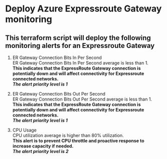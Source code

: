 # Deploy Azure Expressroute Gateway monitoring
## This terraform script will deploy the following monitoring alerts for an Expressroute Gateway

1. ER Gateway Connection Bits In Per Second  
ER Gateway Connection Bits In Per Second average is less than 1.  
**This indicates that the ExpressRoute Gateway connection is potentially down and will affect connectivity for Expressroute connected networks.**  
***The alert priority level is 1***  

2. ER Gateway Connection Bits Out Per Second  
ER Gateway Connection Bits Out Per Second average is less than 1.  
**This indicates that the ExpressRoute Gateway connection is potentially down and will affect connectivity for Expressroute connected networks.**  
***The alert priority level is 1***  

3. CPU Usage  
CPU utilization average is higher than 80% utilization.  
**This alert is to prevent CPU throttle and proactive response to increase capacity if needed.**  
***The alert priority level is 2***  
